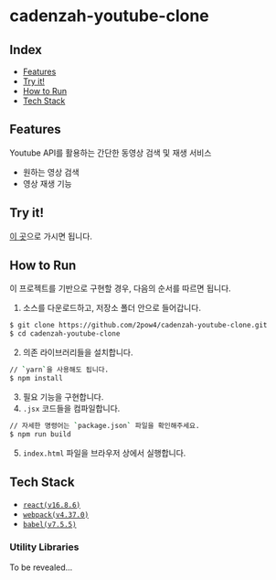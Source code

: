 # cadenzah-youtube-clone

## Index

- [Features](#features)
- [Try it!](#try)
- [How to Run](#how-to-run)
- [Tech Stack](#tech-stack)

<a name="features"></a>
## Features
Youtube API를 활용하는 간단한 동영상 검색 및 재생 서비스

- 원하는 영상 검색
- 영상 재생 기능

<a name="try"></a>
## Try it!

[이 곳](https://2pow4.github.io/cadenzah-youtube-clone)으로 가시면 됩니다.

<a name="how-to-run"></a>
## How to Run

이 프로젝트를 기반으로 구현할 경우, 다음의 순서를 따르면 됩니다.

1. 소스를 다운로드하고, 저장소 폴더 안으로 들어갑니다.
```bash
$ git clone https://github.com/2pow4/cadenzah-youtube-clone.git
$ cd cadenzah-youtube-clone
```
2. 의존 라이브러리들을 설치합니다.
```bash
// `yarn`을 사용해도 됩니다.
$ npm install
```
3. 필요 기능을 구현합니다.
4. `.jsx` 코드들을 컴파일합니다.
```bash
// 자세한 명령어는 `package.json` 파일을 확인해주세요.
$ npm run build
```
5. `index.html` 파일을 브라우저 상에서 실행합니다.

<a name="tech-stack"></a>
## Tech Stack
- [`react(v16.8.6)`](https://reactjs.org)
- [`webpack(v4.37.0)`](https://webpack.js.org)
- [`babel(v7.5.5)`](https://babeljs.io/docs/en/babel-cli)

### Utility Libraries

To be revealed...
